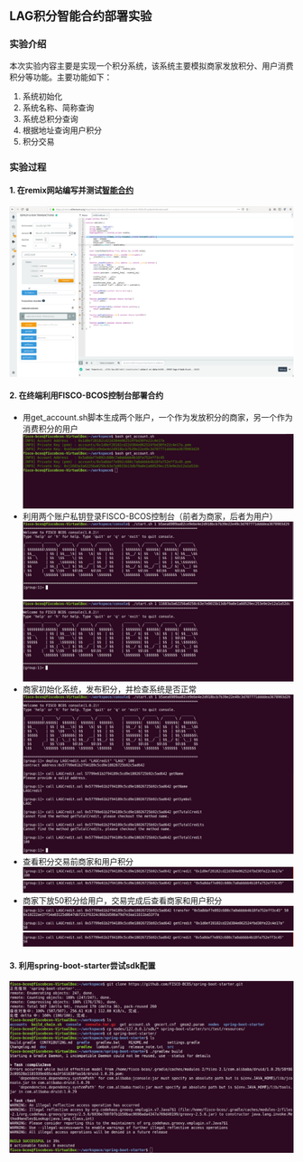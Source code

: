 ## LAG积分智能合约部署实验

### 实验介绍
本次实验内容主要是实现一个积分系统，该系统主要模拟商家发放积分、用户消费积分等功能。主要功能如下：
1. 系统初始化
2. 系统名称、简称查询
3. 系统总积分查询
4. 根据地址查询用户积分
5. 积分交易

### 实验过程
#### 1. 在remix网站编写并测试[智能合约](https://github.com/webanklabgroup5/webank/blob/master/day2/祝鹏富/LAGCredit.sol)
![](./img/remix.png)
#### 2. 在终端利用FISCO-BCOS控制台部署合约
- 用get_account.sh脚本生成两个账户，一个作为发放积分的商家，另一个作为消费积分的用户
![](./img/get_two_accounts.png)
- 利用两个账户私钥登录FISCO-BCOS控制台（前者为商家，后者为用户）
![](./img/account_a.png)
![](./img/account_b.png)
- 商家初始化系统，发布积分，并检查系统是否正常
![](./img/deploy_and_check.png)
- 查看积分交易前商家和用户积分
![](./img/a_getcredit.png)
![](./img/b_getcredit.png)
- 商家下放50积分给用户，交易完成后查看商家和用户积分
![](./img/a_transfer.png)
![](./img/b_transfer.png)
#### 3. 利用spring-boot-starter尝试sdk配置
![](./img/sdk.png)